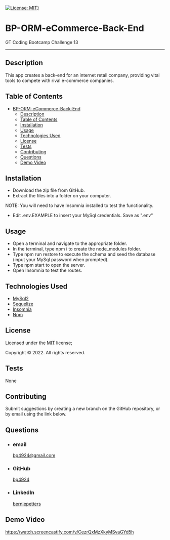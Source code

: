[![License: MIT}](https://img.shields.io/static/v1?label=License&message=MIT&color=yellow)](https://choosealicense.com/licenses/mit/)

# BP-ORM-eCommerce-Back-End

GT Coding Bootcamp Challenge 13

---

## Description

This app creates a back-end for an internet retail company, providing vital tools to compete with rival e-commerce companies.

## Table of Contents

- [BP-ORM-eCommerce-Back-End](#bp-orm-ecommerce-back-end)
  - [Description](#description)
  - [Table of Contents](#table-of-contents)
  - [Installation](#installation)
  - [Usage](#usage)
  - [Technologies Used](#technologies-used)
  - [License](#license)
  - [Tests](#tests)
  - [Contributing](#contributing)
  - [Questions](#questions)
  - [Demo Video](#demo-video)

## Installation

- Download the zip file from GitHub.
- Extract the files into a folder on your computer.

NOTE: You will need to have Insomnia installed to test the functionality.

- Edit .env.EXAMPLE to insert your MySql credentials. Save as ".env"

## Usage

- Open a terminal and navigate to the appropriate folder.
- In the terminal, type npm i to create the node_modules folder.
- Type npm run restore to execute the schema and seed the database (input your MySql password when prompted).
- Type npm start to open the server.
- Open Insomnia to test the routes.

## Technologies Used

- [MySql2](https://www.mysql.com)
- [Sequelize](https://sequelize.org/)
- [Insomnia](https://insomnia.rest/)
- [Npm](https://www.npmjs.com/)

## License

Licensed under the [MIT](https://choosealicense.com/licenses/mit/) license;

Copyright © 2022. All rights reserved.

## Tests

None

## Contributing

Submit suggestions by creating a new branch on the GitHub repository, or by email using the link below.

## Questions

- ### email
  <a href="mailTo: bp4924@gmail.com?subject=Hello!" alt="" >bp4924@gmail.com</a>
- ### GitHub
  [bp4924](https://github.com/bp4924)
- ### LinkedIn
  [berniepetters](https://linkedin.com/in/berniepetters)

## Demo Video
https://watch.screencastify.com/v/CezrQxMzXkyMSvaGYd5h
